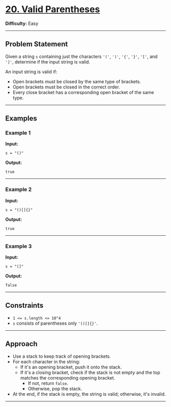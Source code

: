# [20. Valid Parentheses](https://leetcode.com/problems/valid-parentheses/)

**Difficulty:** Easy

---

## Problem Statement

Given a string `s` containing just the characters `'('`, `')'`, `'{'`, `'}'`, `'['`, and `']'`, determine if the input string is valid.

An input string is valid if:
- Open brackets must be closed by the same type of brackets.
- Open brackets must be closed in the correct order.
- Every close bracket has a corresponding open bracket of the same type.

---

## Examples

### Example 1

**Input:**
```
s = "()"
```
**Output:**
```
true
```

---

### Example 2

**Input:**
```
s = "()[]{}"
```
**Output:**
```
true
```

---

### Example 3

**Input:**
```
s = "(]"
```
**Output:**
```
false
```

---

## Constraints

- `1 <= s.length <= 10^4`
- `s` consists of parentheses only `'()[]{}'`.

---

## Approach

- Use a stack to keep track of opening brackets.
- For each character in the string:
  - If it's an opening bracket, push it onto the stack.
  - If it's a closing bracket, check if the stack is not empty and the top matches the corresponding opening bracket.
    - If not, return `false`.
    - Otherwise, pop the stack.
- At the end, if the stack is empty, the string is valid; otherwise, it's invalid.

---


